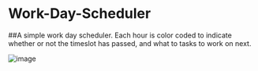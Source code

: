 # Work-Day-Scheduler

##A simple work day scheduler. Each hour is color coded to indicate whether or not the timeslot has passed, and what to tasks to work on next.

![image](https://user-images.githubusercontent.com/107777027/183563632-c4cfa412-20ba-42e0-bf1e-ee7b53f0128f.png)
